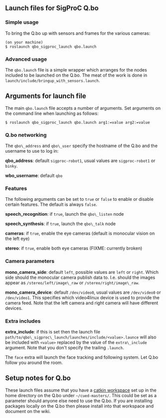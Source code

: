 ## Launch files for SigProC Q.bo

### Simple usage

To bring the Q.bo up with sensors and frames for the various cameras:

```console
(on your machine)
$ roslaunch qbo_sigproc_launch qbo.launch
```

### Advanced usage

The ``qbo.launch`` file is a simple wrapper which arranges for the nodes
included to be launched on the Q.bo. The meat of the work is done in
``launch/include/bringup_with_sensors.launch``.

## Arguments for launch file

The main ``qbo.launch`` file accepts a number of arguments. Set arguments on
the command line when launching as follows:

```console
$ roslaunch qbo_sigproc_launch qbo.launch arg1:=value arg2:=value
```

### Q.bo networking

The ``qbo\_address`` and ``qbo\_user`` specify the hostname of the Q.bo and the username to use to log in:

**qbo\_address**: default ``sigproc-robot1``, usual values are ``sigproc-robot1`` or ``binky``.

**wbo\_username**: default ``qbo``

### Features

The following arguments can be set to ``true`` or ``false`` to enable or
disable certain features. The default is always ``false``.

**speech\_recognition**: if ``true``, launch the ``qbo\_listen`` node

**speech\_synthesis**: if ``true``, launch the ``qbo\_talk`` node

**cameras**: if ``true``, enable the eye cameras (default is monocular vision on the left eye)

**stereo**: if ``true``, enable both eye cameras (FIXME: currently broken)

### Camera parameters

**mono\_camera\_side**: default ``left``, possible values are ``left`` or
``right``. Which side should the monocular camera publish data to. I.e. should
the images appear as ``/stereo/left/image\_raw`` or ``/stereo/right/image\_raw``.

**mono\_camera\_device**: default ``/dev/video0``, usual values are
``/dev/video0`` or ``/dev/video1``. This specifies which video4linux device is
used to provide the camera feed. Note that the left camera and right camera
will have different devices.

### Extra includes

**extra\_include**: if this is set then the launch file
``path/to/qbo\_sigproc\_launch/launches/include/<value>.launce`` will also be
included with ``<value>`` replaced by the value of the ``extra\_include``
argument. Note that you don't specify the trailing ``.launch``.

The ``face`` extra will launch the face tracking and following system. Let Q.bo
follow you around the room.

## Setup notes for Q.bo

These launch files assume that you have a [catkin workspace](http://wiki.ros.org/catkin/Tutorials/create\_a\_workspace)
set up in the home directory on the Q.bo under ``~/cued-masters/``. This could
be set as a parameter should anyone else need to use the Q.bo. If you are
installing packages locally on the Q.bo then please install into that
workspace and document on the wiki.
